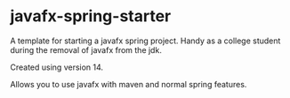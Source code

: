 # javafx-spring-starter
A template for starting a javafx spring project.
Handy as a college student during the removal of javafx from the jdk.

Created using version 14.

Allows you to use javafx with maven and normal spring features.
